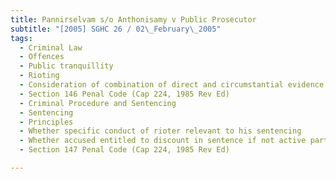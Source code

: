 ```yaml
---
title: Pannirselvam s/o Anthonisamy v Public Prosecutor 
subtitle: "[2005] SGHC 26 / 02\_February\_2005"
tags:
  - Criminal Law
  - Offences
  - Public tranquillity
  - Rioting
  - Consideration of combination of direct and circumstantial evidence to establish accused sharing in common object of assembly
  - Section 146 Penal Code (Cap 224, 1985 Rev Ed)
  - Criminal Procedure and Sentencing
  - Sentencing
  - Principles
  - Whether specific conduct of rioter relevant to his sentencing
  - Whether accused entitled to discount in sentence if not active participant in physical assault
  - Section 147 Penal Code (Cap 224, 1985 Rev Ed)

---
```


